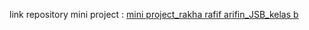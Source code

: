 link repository mini project : 
[mini project_rakha rafif arifin_JSB_kelas b](https://github.com/RakhaRafifA/Java-Spring-Boot_Mini-Project_Rakha-Rafiff-Arifin.git)